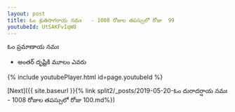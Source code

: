 ```yaml
---
layout: post
title: ఓం శ్రుతిసాగరాయ నమః   - 1008 రోజుల తపస్సులో రోజు  99
youtubeId: UtSAKFvIqW8
---
```

 
 
 ఓం ప్రమాణాయ నమః  
 
 -  అంతర్ దృష్టికి మూలం ఎవరు 
 
  
 
  
 
 
 
 
 
 


{% include youtubePlayer.html id=page.youtubeId %}
 
[Next]({{ site.baseurl }}{% link  split2/_posts/2019-05-20-ఓం దురాదర్షాయ నమః   - 1008 రోజుల తపస్సులో రోజు  100.md%})
 
